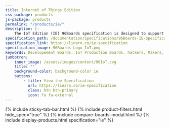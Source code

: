 ```yaml
---
title: Internet of Things Edition
css-package: products
js-package: products
permalink: "/products/ie/"
description: |-
    The IoT Edition (IE) 96Boards specification is designed to support development in the Internet of Things (IoT) space.
specification_path: /documentation/Specifications/96Boards-IE-Specification.pdf
specification_link: https://linaro.co/ie-specification
specification_image: 96Boards-Logo_IoT.png
keywords: Developement Boards, IoT Production Boards, hackers, Makers, Arm, linux, diy, tiny, small
jumbotron:
    inner_image: /assets/images/content/96IoT.svg
    title: ""
    background-color: background-color ie
    buttons:
        - title: View the Specification
          url: https://linaro.co/ie-specification
          class: btn btn-primary
          icon: fa fa-external
---
```

{% include sticky-tab-bar.html %}
{% include product-filters.html hide_spec="true" %}
{% include compare-boards-modal.html %}
{% include display-products.html specification="ie" %}

